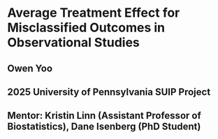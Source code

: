 # Average Treatment Effect for Misclassified Outcomes in Observational Studies

## Owen Yoo
## 2025 University of Pennsylvania SUIP Project
## Mentor: Kristin Linn (Assistant Professor of Biostatistics), Dane Isenberg (PhD Student)
